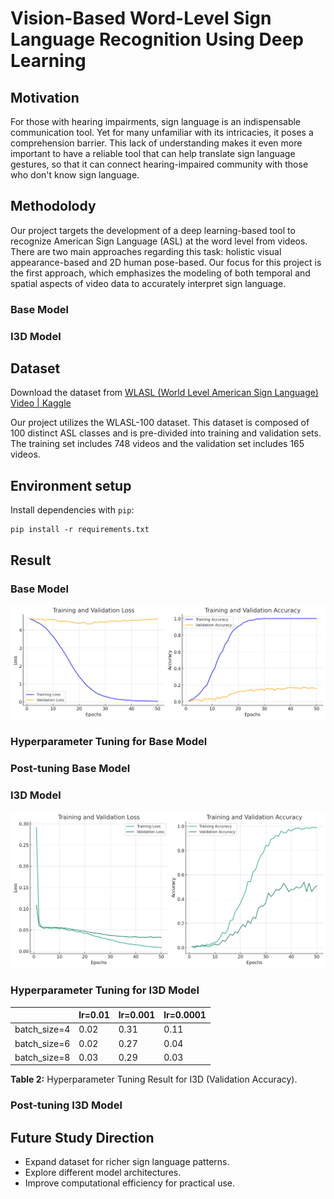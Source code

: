 # Vision-Based Word-Level Sign Language Recognition Using Deep Learning

## Motivation

For those with hearing impairments, sign language is an indispensable communication tool. Yet for many unfamiliar with its intricacies, it poses a comprehension barrier. This lack of understanding makes it even more important to have a reliable tool that can help translate sign language gestures, so that it can connect hearing-impaired community with those who don't know sign language.

## Methodolody

Our project targets the development of a deep learning-based tool to recognize American Sign Language (ASL) at the word level from videos. There are two main approaches regarding this task: holistic visual appearance-based and 2D human pose-based. Our focus for this project is the first approach, which emphasizes the modeling of both temporal and spatial aspects of video data to accurately interpret sign language.

### Base Model

### I3D Model

## Dataset

Download the dataset from [WLASL (World Level American Sign Language) Video | Kaggle](https://www.kaggle.com/datasets/risangbaskoro/wlasl-processed)

Our project utilizes the WLASL-100 dataset. This dataset is composed of 100 distinct ASL classes and is pre-divided into training and validation sets. The training set includes 748 videos and the validation set includes 165 videos.

## Environment setup

Install dependencies with `pip`:

```
pip install -r requirements.txt
```

## Result

### Base Model

![Base model evaluation result](https://github.com/Allison67/sign-language-recognition/blob/main/base_model/basemodel_performance.png)

### Hyperparameter Tuning for Base Model

### Post-tuning Base Model

### I3D Model

![I3D evaluation result](https://github.com/Allison67/sign-language-recognition/blob/main/i3d/i3d_performance_without_tuning.png)

### Hyperparameter Tuning for I3D Model

|              | lr=0.01 | lr=0.001 | lr=0.0001 |
| ------------ | ------- | -------- | --------- |
| batch_size=4 | 0.02    | 0.31     | 0.11      |
| batch_size=6 | 0.02    | 0.27     | 0.04      |
| batch_size=8 | 0.03    | 0.29     | 0.03      |

**Table 2:** Hyperparameter Tuning Result for I3D (Validation Accuracy).

### Post-tuning I3D Model

## Future Study Direction

- Expand dataset for richer sign language patterns.
- Explore different model architectures.
- Improve computational efficiency for practical use.
